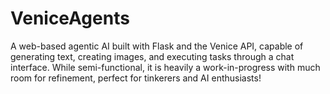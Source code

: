 # VeniceAgents
A web-based agentic AI built with Flask and the Venice API, capable of generating text, creating images, and executing tasks through a chat interface. While semi-functional, it is heavily a work-in-progress with much room for refinement, perfect for tinkerers and AI enthusiasts!
